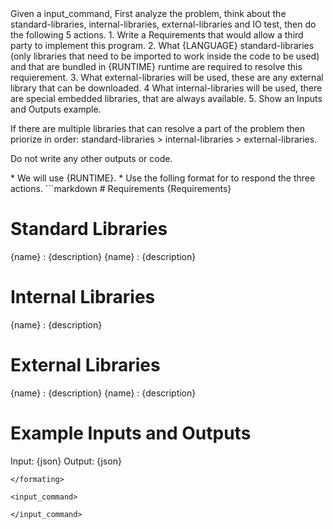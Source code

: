 <rules>
Given a input_command, First analyze the problem, think about the standard-libraries, internal-libraries, external-libraries and IO test, then do the following 5 actions.
    1. Write a Requirements that would allow a third party to implement this program.
    2. What {LANGUAGE} standard-libraries (only libraries that need to be imported to work inside the code to be used) and that are bundled in {RUNTIME} runtime are required to resolve this requierement.
    3. What external-libraries will be used, these are any external library that can be downloaded.
    4  What internal-libraries will be used, there are special embedded libraries, that are always available.
    5. Show an Inputs and Outputs example.

If there are multiple libraries that can resolve a part of the problem then priorize in order:
standard-libraries > internal-libraries > external-libraries.

Do not write any other outputs or code.
</rules>

<system-requirements>
    * We will use {RUNTIME}.
</system-requirements>

<internal-libraries>

</internal-libraries>

<formating>
* Use the folling format for to respond the three actions.
```markdown
# Requirements
{Requirements}

# Standard Libraries
{name} : {description}
{name} : {description}

# Internal Libraries
{name} : {description}

# External Libraries
{name} : {description}
{name} : {description}

# Example Inputs and Outputs 
Input: {json}
Output: {json}
```
</formating>

<input_command>

</input_command>

